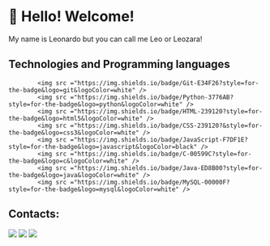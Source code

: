 # 👋 Hello! Welcome!

My name is Leonardo but you can call me Leo or Leozara!



## Technologies and Programming languages

<div>       
            
            <img src ="https://img.shields.io/badge/Git-E34F26?style=for-the-badge&logo=git&logoColor=white" />
            <img src ="https://img.shields.io/badge/Python-3776AB?style=for-the-badge&logo=python&logoColor=white" />
            <img src ="https://img.shields.io/badge/HTML-239120?style=for-the-badge&logo=html5&logoColor=white" />
            <img src ="https://img.shields.io/badge/CSS-239120?&style=for-the-badge&logo=css3&logoColor=white" />
            <img src ="https://img.shields.io/badge/JavaScript-F7DF1E?style=for-the-badge&logo=javascript&logoColor=black" />
            <img src ="https://img.shields.io/badge/C-00599C?style=for-the-badge&logo=c&logoColor=white" />
            <img src ="https://img.shields.io/badge/Java-ED8B00?style=for-the-badge&logo=java&logoColor=white" />
            <img src ="https://img.shields.io/badge/MySQL-00000F?style=for-the-badge&logo=mysql&logoColor=white" />
                                                                                                                
</div>
            
          
 ## Contacts:

<div>
<a href="https://instagram.com/leonardo_gorle" target="_blank"><img src="https://img.shields.io/badge/-Instagram-%23E4405F?style=for-the-badge&logo=instagram&logoColor=white" target="_blank"></a>
<a href = "mailto:leozin191@gmail.com"><img src="https://img.shields.io/badge/Gmail-D14836?style=for-the-badge&logo=gmail&logoColor=white" target="_blank"></a>
<a href="https://www.linkedin.com/in/leonardo-gorle-almeida-a54146182" target="_blank"><img src="https://img.shields.io/badge/-LinkedIn-%230077B5?style=for-the-badge&logo=linkedin&logoColor=white" target="_blank"></a>   
</div>
          
          
          
